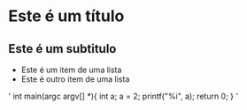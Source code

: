 # Este é um título
## Este é um subtitulo

+ Este é um item de uma lista
+ Este é outro item de uma lista

'
int main(argc argv[] *){
int a;
a = 2;
printf("%i", a);
return 0;
}
'